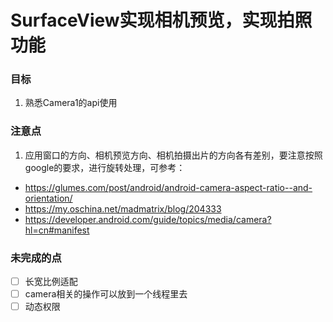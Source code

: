 # SurfaceView实现相机预览，实现拍照功能
### 目标
1. 熟悉Camera1的api使用

### 注意点
1. 应用窗口的方向、相机预览方向、相机拍摄出片的方向各有差别，要注意按照google的要求，进行旋转处理，可参考：

- https://glumes.com/post/android/android-camera-aspect-ratio--and-orientation/
- https://my.oschina.net/madmatrix/blog/204333
- https://developer.android.com/guide/topics/media/camera?hl=cn#manifest

### 未完成的点
 - [ ] 长宽比例适配
 - [ ] camera相关的操作可以放到一个线程里去
 - [ ] 动态权限
